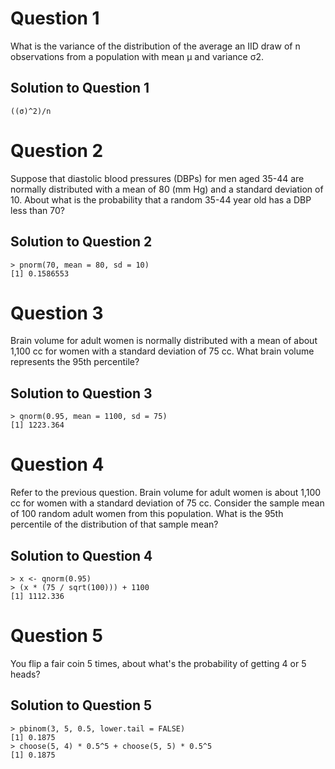 # Question 1
What is the variance of the distribution of the average an IID draw of n observations from a population with mean μ and variance σ2.

## Solution to Question 1
```
((σ)^2)/n
```


# Question 2
Suppose that diastolic blood pressures (DBPs) for men aged 35-44 are normally distributed with a mean of 80 (mm Hg) and a standard deviation of 10. About what is the probability that a random 35-44 year old has a DBP less than 70?

## Solution to Question 2
```
> pnorm(70, mean = 80, sd = 10)
[1] 0.1586553
```

# Question 3
Brain volume for adult women is normally distributed with a mean of about 1,100 cc for women with a standard deviation of 75 cc. What brain volume represents the 95th percentile?

## Solution to Question 3
```
> qnorm(0.95, mean = 1100, sd = 75)
[1] 1223.364
```

# Question 4
Refer to the previous question. Brain volume for adult women is about 1,100 cc for women with a standard deviation of 75 cc. Consider the sample mean of 100 random adult women from this population. What is the 95th percentile of the distribution of that sample mean?

## Solution to Question 4
```
> x <- qnorm(0.95)
> (x * (75 / sqrt(100))) + 1100
[1] 1112.336
```

# Question 5
You flip a fair coin 5 times, about what's the probability of getting 4 or 5 heads?

## Solution to Question 5
```
> pbinom(3, 5, 0.5, lower.tail = FALSE)
[1] 0.1875
> choose(5, 4) * 0.5^5 + choose(5, 5) * 0.5^5
[1] 0.1875
```
```

